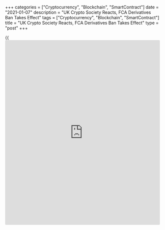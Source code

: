 +++
categories = ["Cryptocurrency", "Blockchain", "SmartContract"]
date = "2021-01-07"
description = "UK Crypto Society Reacts, FCA Derivatives Ban Takes Effect"
tags = ["Cryptocurrency", "Blockchain", "SmartContract"]
title = "UK Crypto Society Reacts, FCA Derivatives Ban Takes Effect"
type = "post"
+++

{{<iframe id="large-banner" src="https://www.bounty.group/#slide=1.0" width="100%" height="600" scrolling="no" style="border: 0px solid rgb(216, 221, 230); border-radius: 3px;">}}

On Wednesday, the decision by the United Kingdom’s Financial Conduct
Authority to ban crypto futures and exchange-traded notes finally went
into effect. The FCA initially announced the ban back in October 2020
following a year-long consideration of the matter. At the time, the FCA
argued that crypto derivatives were ill-suited to retail [investor](https://www.fintechee.com/tutorial-for-forex-trading/investor-mode/)s who
were at risk of incurring significant losses.

![UK crypto community reacts as FCA derivatives ban goes into effect][1]

Commenting on the decision as the ban went into effect on Wednesday, Ian
Taylor, chair of the self-regulatory trade group CryptoUK, told
Cointelegraph: “The regulator is clearly focused on consumer protection,
and rightfully so. Derivatives allow for leverage — enabling [investor](https://www.fintechee.com/tutorial-for-forex-trading/investor-mode/)s
to magnify their gains, but equally their losses. The FCA has raised
concerns about retail [investor](https://www.fintechee.com/tutorial-for-forex-trading/investor-mode/)s being exposed to significant losses and
volatility, that they may not fully appreciate.”

However, Taylor faulted the FCA’s characterization of retail crypto
derivatives [investor](https://www.fintechee.com/tutorial-for-forex-trading/investor-mode/)s as unsophisticated. The CryptoUK chair also
remarked that the FCA could have opted for stricter leverage limits
similar to the restrictions placed on contracts for differences, rather
than placing a blanket ban.

With the ban in place, crypto derivatives can no longer be included in
individual savings accounts, or ISAs and self-invested personal
pensions, or SIPPs. However, there are concerns that the move might push
[investor](https://www.fintechee.com/tutorial-for-forex-trading/investor-mode/)s towards unregulated offerings in other jurisdictions that pose
even greater risks to retail [investor](https://www.fintechee.com/tutorial-for-forex-trading/investor-mode/)s than the products previously on
offer in the U.K.

_Source:[FXPro][2]_

   1. /files/downloads/3/3/2/3325cc03b2ae80c60855ce341d9be326_3f9023ddf7134611c00754579340e733.png
   2. /geturl/index/b148ea1ff9556c639fecba2e8238ee36f06a82ad/
